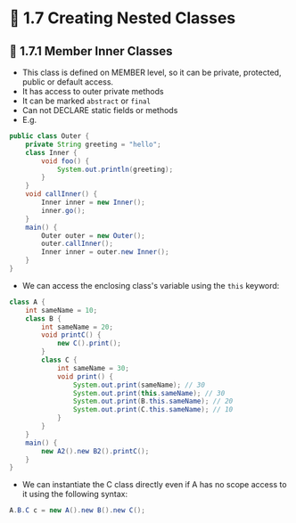 <link href="../../styles.css" rel="stylesheet"></link>

# 🧠 1.7 Creating Nested Classes

## 🔴 1.7.1 Member Inner Classes
* This class is defined on MEMBER level, so it can be private, protected, public or default access.
* It has access to outer private methods
* It can be marked `abstract` or `final`
* Can not DECLARE static fields or methods
* E.g.
```java
public class Outer {
    private String greeting = "hello";
    class Inner {
        void foo() {
            System.out.println(greeting);
        }
    }
    void callInner() {
        Inner inner = new Inner();
        inner.go();
    }
    main() {
        Outer outer = new Outer();
        outer.callInner();
        Inner inner = outer.new Inner();
    }
}
```

* We can access the enclosing class's variable using the `this` keyword:

```java
class A {
    int sameName = 10;
    class B {
        int sameName = 20;
        void printC() {
            new C().print();
        }
        class C {
            int sameName = 30;
            void print() {
                System.out.print(sameName); // 30
                System.out.print(this.sameName); // 30
                System.out.print(B.this.sameName); // 20
                System.out.print(C.this.sameName); // 10
            }
        }
    }
    main() {
        new A2().new B2().printC(); 
    }
}
```

* We can instantiate the C class directly even if A has no scope access to it using the following syntax:

```java
A.B.C c = new A().new B().new C();
```